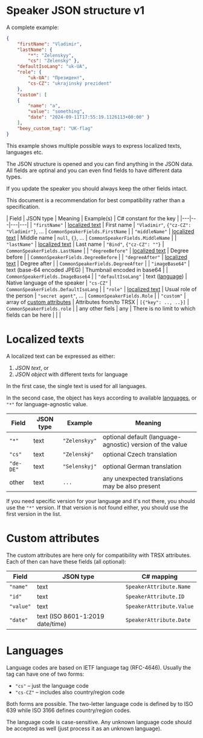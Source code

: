﻿
# Speaker JSON structure v1

A complete example:

```json
{
    "firstName": "Vladimir",
    "lastName": {
        "*": "Zelenskyy",
        "cs": "Zelenský" },
    "defaultIsoLang": "uk-UA",
    "role": {
        "uk-UA": "Президент",
        "cs-CZ": "ukrajinský prezident"
    },
    "custom": [
    {
        "name": "a",
        "value": "something",
        "date": "2024-09-11T17:55:19.1126113+00:00" }
    ],
    "beey_custom_tag": "UK-flag"
}
```

This example shows multiple possible ways to express localized texts, languages etc.

The JSON structure is opened and you can find anything in the JSON data. All fields are optinal and you can even find fields to have different data types.

If you update the speaker you should always keep the other fields intact.

This document is a recommendation for best compatibility rather than a specification.

| Field | JSON type | Meaning | Example(s) | C# constant for the key |
|---|---|---|---|
| `"firstName"` | [localized text](#localized-texts) | First name | `"Vladimir"`, `{"cz-CZ": "Vladimír"}`, ... | `CommonSpeakerFields.FirstName` |
| `"middleName"` | [localized text](#localized-texts) | Middle name | `null`, `{}`, ... | `CommonSpeakerFields.MiddleName` |
| `"lastName"` | [localized text](#localized-texts) | Last name | `"Bind"`, `{"cz-CZ": ""}` | `CommonSpeakerFields.LastName` |
| `"degreeBefore"` | [localized text](#localized-texts) | Degree before | | `CommonSpeakerFields.DegreeBefore` |
| `"degreeAfter"` | [localized text](#localized-texts) | Degree after | | `CommonSpeakerFields.DegreeAfter` |
| `"imageBase64"` | text (base-64 encoded JPEG) | Thumbnail encoded in base64 | | `CommonSpeakerFields.ImageBase64` |
| `"defaultIsoLang"` | text ([language](#languages)) | Native language of the speaker | `"cs-CZ"` | `CommonSpeakerFields.DefaultIsoLang` |
| `"role"` | [localized text](#localized-texts) | Usual role of the person | `"secret agent"`, ... | `CommonSpeakerFields.Role` |
| `"custom"` | array of [custom attributes](#custom-attributes) | Attributes from/to TRSX | `[{"key": .., ..}]` | `CommonSpeakerFields.role` |
| any other fiels | any | There is no limit to which fields can be here | | |

# Localized texts

A localized text can be expressed as either:
1. _JSON text_, or
2. _JSON object_ with different texts for language

In the first case, the single text is used for all languages.

In the second case, the object has keys according to available [languages](#languages), or `"*"` for language-agnostic value.

| Field | JSON type | Example | Meaning |
|---|---|---|---|
| `"*"` | text | `"Zelenskyy"` | optional default (language-agnostic) version of the value |
| `"cs"` | text | `"Zelenský"` | optional Czech translation |
| `"de-DE"` | text | `"Selenskyj"` | optional German translation |
| other | text | `...` | any unexpected translations may be also present |

If you need specific version for your language and it's not there, you should use the `"*"` version. If that version is not found either, you should use the first version in the list.

# Custom attributes

The custom attributes are here only for compatibility with TRSX attributes. Each of then can have these fields (all optional):

| Field | JSON type | C# mapping |
|---|---|---|
| `"name"` | text | `SpeakerAttribute.Name` |
| `"id"` | text | `SpeakerAttribute.ID` |
| `"value"` | text | `SpeakerAttribute.Value` |
| `"date"` | text (ISO 8601-1:2019 date/time) | `SpeakerAttribute.Date` |

# Languages

Language codes are based on IETF language tag (RFC-4646). Usually the tag can have one of two forms:
* `"cs"` – just the language code
* `"cs-CZ"` – includes also country/region code

Both forms are possible. The two-letter language code is defined by to ISO 639 while ISO 3166 defines country/region codes.

The language code is case-sensitive. Any unknown language code should be accepted as well (just process it as an unknown language).

